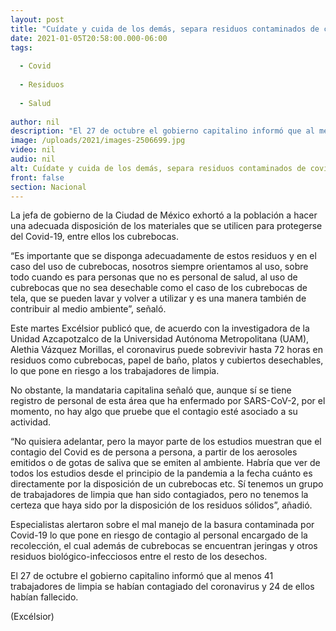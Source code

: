 ```yaml
---
layout: post
title: "Cuídate y cuida de los demás, separa residuos contaminados de covid"
date: 2021-01-05T20:58:00.000-06:00
tags:
  
  - Covid
  
  - Residuos
  
  - Salud
  
author: nil
description: "El 27 de octubre el gobierno capitalino informó que al menos 41 trabajadores de limpia se habían contagiado del coronavirus y 24 de ellos habían fallecido"
image: /uploads/2021/images-2506699.jpg
video: nil
audio: nil
alt: Cuídate y cuida de los demás, separa residuos contaminados de covid
front: false
section: Nacional
---
```


La jefa de gobierno de la Ciudad de México exhortó a la población a hacer una adecuada disposición de los materiales que se utilicen para protegerse del Covid-19, entre ellos los cubrebocas.

“Es importante que se disponga adecuadamente de estos residuos y en el caso del uso de cubrebocas, nosotros siempre orientamos al uso, sobre todo cuando es para personas que no es personal de salud, al uso de cubrebocas que no sea desechable como el caso de los cubrebocas de tela, que se pueden lavar y volver a utilizar y es una manera también de contribuir al medio ambiente”, señaló.

Este martes Excélsior publicó que, de acuerdo con la investigadora de la Unidad Azcapotzalco de la Universidad Autónoma Metropolitana (UAM), Alethia Vázquez Morillas, el coronavirus puede sobrevivir hasta 72 horas en residuos como cubrebocas, papel de baño, platos y cubiertos desechables, lo que pone en riesgo a los trabajadores de limpia.

No obstante, la mandataria capitalina señaló que, aunque sí se tiene registro de personal de esta área que ha enfermado por SARS-CoV-2, por el momento, no hay algo que pruebe que el contagio esté asociado a su actividad.

“No quisiera adelantar, pero la mayor parte de los estudios muestran que el contagio del Covid es de persona a persona, a partir de los aerosoles emitidos o de gotas de saliva que se emiten al ambiente. Habría que ver de todos los estudios desde el principio de la pandemia a la fecha cuánto es directamente por la disposición de un cubrebocas etc. Sí tenemos un grupo de trabajadores de limpia que han sido contagiados, pero no tenemos la certeza que haya sido por la disposición de los residuos sólidos”, añadió.

Especialistas alertaron sobre el mal manejo de la basura contaminada por Covid-19 lo que pone en riesgo de contagio al personal encargado de la recolección, el cual además de cubrebocas se encuentran jeringas y otros residuos biológico-infecciosos entre el resto de los desechos.

El 27 de octubre el gobierno capitalino informó que al menos 41 trabajadores de limpia se habían contagiado del coronavirus y 24 de ellos habían fallecido.

(Excélsior)